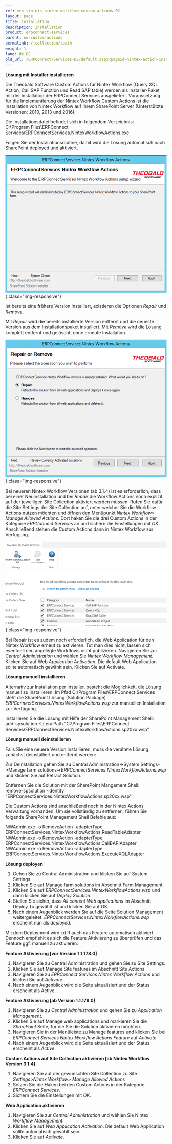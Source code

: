```yaml
---
ref: ecs-sin-nis-nintex-workflow-custom-actions-02
layout: page
title: Installation
description: Installation
product: erpconnect-services
parent: nw-custom-actions
permalink: /:collection/:path
weight: 1
lang: de_DE
old_url: /ERPConnect-Services-DE/default.aspx?pageid=nintex-action-installation
---
```


**Lösung mit Installer installieren**

Die Theobald Software Custom Actions für Nintex Workflow (Query XQL Action, Call SAP Function und Read SAP table) werden als 
Installer-Paket mit der Installation der ERPConnect Services ausgeliefert. Voraussetzung für die Implementierung der Nintex Workflow Custom Actions ist die Installation von Nintex Workflow auf Ihrem SharePoint Server (Unterstützte Versionen: 2010, 2013 und 2016).

Die Installationsdatei befindet sich in folgendem Verzeichnis:  <br>
C:\Program Files\ERPConnect Services\ERPConnectServices.NintexWorkflowActions.exe

Folgen Sie der Installationsroutine, damit wird die Lösung automatisch nach SharePoint deployed und aktiviert. 

![ECS-Nintex-WorkflowAction_Installation1](/img/content/ECS-Nintex-WorkflowAction_Installation1.png){:class="img-responsive"}

Ist bereits eine frühere Version installiert, existieren die Optionen *Repair* und *Remove*. 

Mit *Repair* wird die bereits installierte Version entfernt und die neueste Version aus dem Installationspaket installiert. Mit *Remove* wird die Lösung komplett entfernt und gelöscht, ohne erneute Installation.  


![ECS-Nintex-WorkflowAction_Installation2](/img/content/ECS-Nintex-WorkflowAction_Installation2.png){:class="img-responsive"}

Bei neueren Nintex Workflow Versionen (ab 3.1.4) ist es erforderlich, dass bei einer Neuinstallation und bei *Repair* 
die Workflow Actions noch explizit auf der jeweiligen Site Collection aktiviert werden müssen. Rufen Sie dafür die Site Settings der Site Collection auf, unter welcher Sie die Workflow Actions nutzen möchten und öffnen den Menüpunkt *Nintex Workflow> Manage Allowed Actions*. Dort haken Sie die drei Custom Actions in der Kategorie *ERPConnect Services* an und sichern die Einstellungen mit *OK*. Anschließend stehen die Custom Actions dann in Nintex Workflow zur Verfügung. 

![ECS-Nintex-WorkflowAction_Installation3](/img/content/ECS-Nintex-WorkflowAction_Installation3.png){:class="img-responsive"}

Bei Repair  ist es zudem noch erforderlich, die Web Application für den Nintex Workflow erneut zu aktivieren. Tut man dies nicht, lassen sich eventuell neu angelegte Workflows nicht publizieren. Navigieren Sie zur *Central Administration* und wählen Sie *Nintex Workflow Management*. Klicken Sie auf Web *Application Activation*.
Die default Web Application sollte automatisch gewählt sein. Klicken Sie auf Activate.

**Lösung manuell installieren** 
            
Alternativ zur Installation per Installer, besteht die Möglichkeit, die Lösung manuell zu installieren. Im Pfad C:\Program Files\ERPConnect Services steht die SharePoint Lösung (Solution Package) *ERPConnectServices.NintexWorkflowActions.wsp* zur manuellen Installation zur Verfügung.           

Installieren Sie die Lösung mit Hilfe der SharePoint Management Shell:<br>
add-spsolution -LiteralPath "C:\Program Files\ERPConnect Services\ERPConnectServices.NintexWorkflowActions.sp20xx.wsp"

**Lösung manuell deinstallieren**

Falls Sie eine neuere Version installieren, muss die veraltete Lösung zunächst deinstalliert und entfernt werden:

Zur Deinstallation gehen Sie zu Central Administration->System Settings->Manage farm solutions->*ERPConnectServices.NintexWorkflowActions.wsp* und klicken Sie auf Retract Solution.

Entfernen Sie die Solution mit der SharePoint Mangement Shell:<br>
remove-spsolution -identity "ERPConnectServices.NintexWorkflowActions.sp20xx.wsp"

Die Custom Actions sind anschließend noch in der Nintex Actions Verwaltung vorhanden. Um sie vollständig zu entfernen, führen Sie folgende SharePoint Management Shell Befehle aus: 

NWAdmin.exe -o RemoveAction -adapterType ERPConnectServices.NintexWorkflowActions.ReadTableAdapter<br>
NWAdmin.exe -o RemoveAction -adapterType ERPConnectServices.NintexWorkflowActions.CallBAPIAdapter<br>
NWAdmin.exe -o RemoveAction -adapterType ERPConnectServices.NintexWorkflowActions.ExecuteXQLAdapter

**Lösung deployen** 

1. Gehen Sie zu Central Administration und klicken Sie auf System Settings.
2. Klicken Sie auf Manage farm solutions im Abschnitt Farm Management.
3. Klicken Sie auf *ERPConnectServices.NintexWorkflowActions.wsp* und dann klicken Sie auf *Deploy Solution*.
4. Stellen Sie sicher, dass *All content Web applications* im Abschnitt Deploy To gewählt ist und klicken Sie auf OK.
5. Nach einem Augenblick werden Sie auf die Seite Solution Management weitergeleitet. 
   *ERPConnectServices.NintexWorkflowActions.wsp* erscheint nun als *deployed*.                       

Mit dem Deployment wird i.d.R auch das Feature automatisch aktiviert. Dennoch empfiehlt es sich die Feature Aktivierung 
zu überprüfen und das Feature ggf. manuell zu aktivieren:  

**Feature Aktivierung [vor Version 1.1.178.0]**

1. Navigieren Sie zu Central Administration und gehen Sie zu Site Settings.
2. Klicken Sie auf Manage Site features im Abschnitt Site Actions.
3. Navigieren Sie zu *ERPConnect Services Nintex Workflow Actions* und klicken Sie auf *Activate*.
4. Nach einem Augenblick wird die Seite aktualisiert und der Status erscheint als Active.

            
**Feature Aktivierung [ab Version 1.1.178.0]**

1. Navigieren Sie zu *Central Administration* und gehen Sie zu *Application Management*.
2. Klicken Sie auf Manage web applications und markieren Sie die *SharePoint* Seite, für die Sie die Solution aktivieren möchten.
3. Navigieren Sie in der Menüleiste zu Manage features und klicken Sie bei *ERPConnect Services Nintex Workflow Actions Feature* auf *Activate*.
4. Nach einem Augenblick wird die Seite aktualisiert und der Status erscheint als *Active*.
            

**Custom Actions auf Site Collection aktivieren [ab Nintex Workflow Version 3.1.4]**

1. Navigieren Sie auf der gewünschten Site Collection zu Site *Settings>Nintex Workflow> Manage Allowed Actions*
2. Setzen Sie die Haken bei den Custom Actions in der Kategorie *ERPConnect Services*. 
3. Sichern Sie die Einstellungen mit *OK*. 

            
**Web Application aktivieren** 

1. Navigieren Sie zur  *Central Administration* und wählen Sie Nintex *Workflow Management*.
2. Klicken Sie auf *Web Application Activation*. Die default Web Application sollte automatisch gewählt sein. 
3. Klicken Sie auf *Activate*.